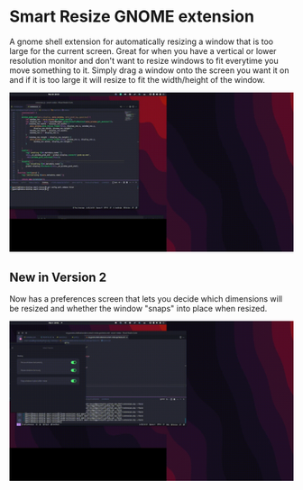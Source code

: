 # Smart Resize GNOME extension
A gnome shell extension for automatically resizing a window that is too large 
for the current screen. Great for when you have a vertical or lower resolution 
monitor and don't want to resize windows to fit everytime you move something to
it. Simply drag a window onto the screen you want it on and if it is too large
it will resize to fit the width/height of the window. 

![demo](img/demo.gif)

## New in Version 2
Now has a preferences screen that lets you decide which dimensions will be 
resized and whether the window "snaps" into place when resized.

![v2demo](img/v2demo.gif)